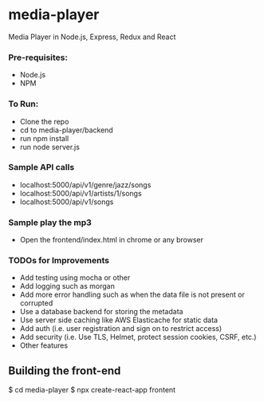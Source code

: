 # media-player
Media Player in Node.js, Express, Redux and React

### Pre-requisites:
* Node.js
* NPM

### To Run:
* Clone the repo
* cd to media-player/backend
* run npm install
* run node server.js

### Sample API calls
* localhost:5000/api/v1/genre/jazz/songs
* localhost:5000/api/v1/artists/1/songs
* localhost:5000/api/v1/songs

### Sample play the mp3
* Open the frontend/index.html in chrome or any browser

### TODOs for Improvements
* Add testing using mocha or other
* Add logging such as morgan
* Add more error handling such as when the data file is not present or corrupted
* Use a database backend for storing the metadata
* Use server side caching like AWS Elasticache for static data
* Add auth (i.e. user registration and sign on to restrict access)
* Add security (i.e. Use TLS, Helmet, protect session cookies, CSRF, etc.)
* Other features


## Building the front-end
$ cd media-player
$ npx create-react-app frontent